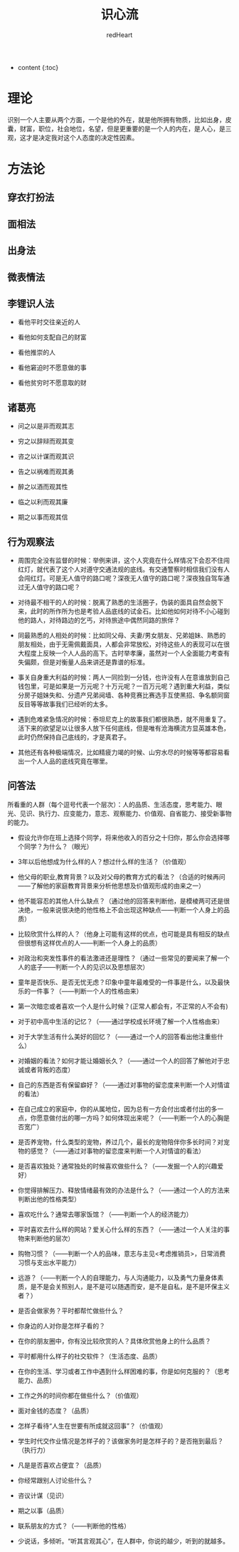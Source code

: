 ﻿---
layout: post
title:  "识心流"
categories: Link
tags:  countdown Link
author: redHeart
---

* content
{:toc}







# 理论

识别一个人主要从两个方面，一个是他的外在，就是他所拥有物质，比如出身，皮囊，财富，职位，社会地位，名望，但是更重要的是一个人的内在，是人心，是三观，这才是决定我对这个人态度的决定性因素。

# 方法论

## 穿衣打扮法

## 面相法

## 出身法

## 微表情法

## 李锂识人法

- 看他平时交往亲近的人

- 看他如何支配自己的财富

- 看他推崇的人

- 看他窘迫时不愿意做的事

- 看他贫穷时不愿意取的财

## 诸葛亮

- 问之以是非而观其志

- 穷之以辞辩而观其变

- 咨之以计谋而观其识

- 告之以祸难而观其勇

- 醉之以酒而观其性

- 临之以利而观其廉

- 期之以事而观其信

## 行为观察法

- 周围完全没有监督的时候：举例来讲，这个人究竟在什么样情况下会忍不住闯红灯，就代表了这个人对遵守交通法规的底线。有交通警察时相信我们没有人会闯红灯。可是无人值守的路口呢？深夜无人值守的路口呢？深夜独自驾车通过无人值守的路口呢？

- 对待最不相干的人的时候：脱离了熟悉的生活圈子，伪装的面具自然会脱下来，此时的所作所为也是考验人品底线的试金石。比如他如何对待不小心碰到他的路人，对待路边的乞丐，对待旅途中偶然同路的旅伴？

- 同最熟悉的人相处的时候：比如同父母、夫妻/男女朋友、兄弟姐妹、熟悉的朋友相处，由于无需佩戴面具，人都会非常放松，对待这些人的表现可以在很大程度上反映一个人人品的高下。古时举孝廉，虽然对一个人全面能力考查有失偏颇，但是对衡量人品来讲还是靠谱的标准。

- 事关自身重大利益的时候：两人一同捡到一分钱，也许没有人在意谁放到自己钱包里，可是如果是一万元呢？十万元呢？一百万元呢？遇到重大利益，类似分房子姐妹失和、分遗产兄弟阋墙、各种竞赛比赛选手互使黑招、争名额同窗反目等等故事我们已经听的太多。

- 遇到危难紧急情况的时候：泰坦尼克上的故事我们都很熟悉，就不用重复了。活下来的欲望足以让很多人放下任何底线，但是唯有沧海横流方显英雄本色，此时仍然保持自己底线的，才是真君子。

- 其他还有各种极端情况，比如精疲力竭的时候、山穷水尽的时候等等都容易看出一个人人品的底线究竟在哪里。

## 问答法

所看重的人群（每个逗号代表一个层次）：人的品质、生活态度，思考能力、眼光、见识、执行力、应变能力，意志、观察能力、价值观、自省能力、接受新事物的能力。


- 假设允许你在班上选择个同学，将来他收入的百分之十归你，那么你会选择哪个同学？为什么？（眼光）

- 3年以后他想成为什么样的人？想过什么样的生活？（价值观）

- 他父母的职业,教育背景？以及对父母的教育方式的看法？（合适的时候再问——了解他的家庭教育背景来分析他思想及价值观形成的由来之一）

- 他不能容忍的其他人什么缺点？（通过他的回答来判断他，是模棱两可还是很决绝，一般来说很决绝的他性格上不会出现这种缺点——判断一个人身上的品质）

- 比较欣赏什么样的人？（他身上可能有这样的优点，也可能是具有相反的缺点但很想有这样优点的人——判断一个人身上的品质）

- 对政治和突发性事件的看法激进还是理性？（通过一些常见的要闻来了解一个人的底子——判断一个人的见识以及思想层次）

- 童年是否快乐、是否无忧无虑？印象中童年最难受的一件事是什么，以及最快乐的一件事？（——判断一个人的性格由来） 

- 第一次暗恋或者喜欢一个人是什么时候？(正常人都会有，不正常的人不会有)

- 对于初中高中生活的记忆？（——通过学校成长环境了解一个人性格由来）

- 对于大学生活有什么美好的回忆？（——通过一个人的回答看出他注重些什么） 

- 对婚姻的看法？如何才能让婚姻长久？（——通过一个人的回答了解他对于忠诚或者背叛的态度）

- 自己的东西是否有保留癖好？（——通过对事物的留恋度来判断一个人对情谊的看法） 

- 在自己成立的家庭中，你的从属地位，因为总有一方会付出或者付出的多一点，你愿意做付出的哪一方吗？如何体现出来呢？（——判断一个人的心胸是否宽广） 

- 是否养宠物，什么类型的宠物，养过几个，最长的宠物陪伴你多长时间？对宠物的感觉？（——通过对事物的留恋度来判断一个人对情谊的看法） 

- 是否喜欢独处？通常独处的时候喜欢做些什么？（——发掘一个人的兴趣爱好）

- 你觉得排解压力、释放情绪最有效的办法是什么？（——通过一个人的方法来判断出他的性格类型） 

- 喜欢吃什么？通常去哪家饭馆？（——判断一个人的经济能力） 

- 平时喜欢去什么样的网站？爱关心什么样的东西？（——通过一个人关注的事物来判断他的层次）

- 购物习惯？（——判断一个人的品味，意志与主见<考虑推销员>，日常消费习惯与支出水平能力）

- 远游？（——判断一个人的自理能力，与人沟通能力，以及勇气力量身体素质，是不是会关照别人，是不是可以随遇而安，是不是自私，是不是环保主义者？） 

- 是否会做家务？平时都帮忙做些什么？

- 你身边的人对你是怎样子看的？

- 在你的朋友圈中，你有没比较欣赏的人？具体欣赏他身上的什么品质？

- 平时都用什么样子的社交软件？（生活态度、品质）

- 在你的生活、学习或者工作中遇到什么样困难的事，你是如何克服的？（思考能力、品质）

- 工作之外的时间你都在做些什么？（价值观）

- 面对金钱的态度？（品质）

- 怎样子看待“人生在世要有所成就这回事”？（价值观）

- 学生时代交作业情况是怎样子的？该做家务时是怎样子的？是否拖到最后？（执行力）

- 凡是是否喜欢占便宜？（品质）

- 你经常跟别人讨论些什么？

- 咨议计谋（见识）

- 期之以事（品质）

- 联系朋友的方式？（——判断他的性格）

- 少说话，多倾听。“听其言观其心”，在人群中，你说的越少，听到的就越多。
